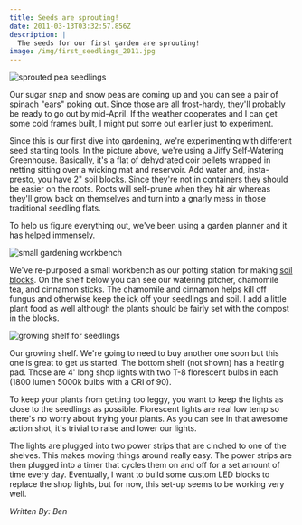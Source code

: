 ```yaml
---
title: Seeds are sprouting!
date: 2011-03-13T03:32:57.856Z
description: |
  The seeds for our first garden are sprouting!
image: /img/first_seedlings_2011.jpg
---
```

![sprouted pea seedlings](/img/first_seedlings_2011.jpg)

Our sugar snap and snow peas are coming up and you can see a pair of spinach "ears" poking out. Since those are all frost-hardy, they'll probably be ready to go out by mid-April. If the weather cooperates and I can get some cold frames built, I might put some out earlier just to experiment.

Since this is our first dive into gardening, we're experimenting with different seed starting tools. In the picture above, we're using a Jiffy Self-Watering Greenhouse. Basically, it's a flat of dehydrated coir pellets wrapped in netting sitting over a wicking mat and reservoir. Add water and, insta-presto, you have 2" soil blocks. Since they're not in containers they should be easier on the roots. Roots will self-prune when they hit air whereas they'll grow back on themselves and turn into a gnarly mess in those traditional seedling flats.

To help us figure everything out, we've been using a garden planner and it has helped immensely.

![small gardening workbench](/img/first_seedlings_2011_growing_worktable.png)

We've re-purposed a small workbench as our potting station for making [soil blocks](http://www.pottingblocks.com/). On the shelf below you can see our watering pitcher, chamomile tea, and cinnamon sticks. The chamomile and cinnamon helps kill off fungus and otherwise keep the ick off your seedlings and soil. I add a little plant food as well although the plants should be fairly set with the compost in the blocks.

![growing shelf for seedlings](/img/first_seedlings_2011_growing_shelf.jpg)

Our growing shelf. We're going to need to buy another one soon but this one is great to get us started. The bottom shelf (not shown) has a heating pad. Those are 4' long shop lights with two T-8 florescent bulbs in each (1800 lumen 5000k bulbs with a CRI of 90).

To keep your plants from getting too leggy, you want to keep the lights as close to the seedlings as possible. Florescent lights are real low temp so there's no worry about frying your plants. As you can see in that awesome action shot, it's trivial to raise and lower our lights.

The lights are plugged into two power strips that are cinched to one of the shelves. This makes moving things around really easy. The power strips are then plugged into a timer that cycles them on and off for a set amount of time every day. Eventually, I want to build some custom LED blocks to replace the shop lights, but for now, this set-up seems to be working very well.

*Written By: Ben*
